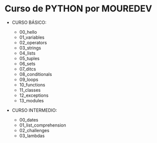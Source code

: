 # Curso de PYTHON por MOUREDEV

- CURSO BÁSICO:
  - 00_hello
  - 01_variables
  - 02_operators
  - 03_strings
  - 04_lists
  - 05_tuples
  - 06_sets
  - 07_ditcs
  - 08_conditionals
  - 09_loops
  - 10_functions
  - 11_classes
  - 12_exceptions
  - 13_modules
  
- CURSO INTERMEDIO:
  - 00_dates
  - 01_list_comprehension
  - 02_challenges
  - 03_lambdas
